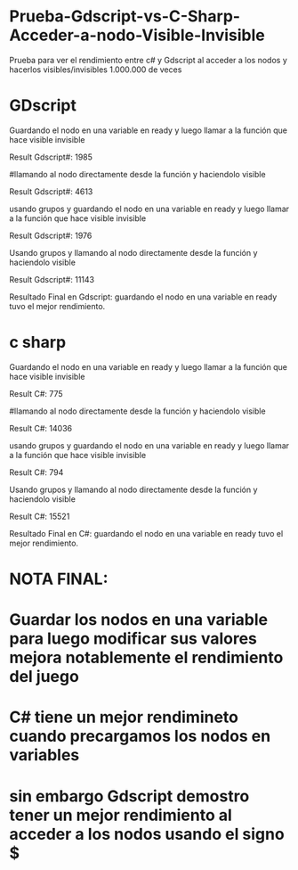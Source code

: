 # Prueba-Gdscript-vs-C-Sharp-Acceder-a-nodo-Visible-Invisible
Prueba para ver el rendimiento entre c# y Gdscript al acceder a los nodos y hacerlos visibles/invisibles
1.000.000 de veces 


# GDscript 
Guardando el nodo en una variable en ready y luego llamar a la función que hace visible invisible

Result Gdscript#: 1985

#llamando al nodo directamente desde la función y haciendolo visible

Result Gdscript#: 4613

usando grupos y guardando el nodo en una variable en ready y luego llamar a la función que hace visible invisible

Result Gdscript#: 1976

Usando grupos y llamando al nodo directamente desde la función y haciendolo visible

Result Gdscript#: 11143

Resultado Final en Gdscript: guardando el nodo en una variable en ready tuvo el mejor rendimiento.


# c sharp
Guardando el nodo en una variable en ready y luego llamar a la función que hace visible invisible

Result C#: 775

#llamando al nodo directamente desde la función y haciendolo visible

Result C#: 14036

usando grupos y guardando el nodo en una variable en ready y luego llamar a la función que hace visible invisible

Result C#: 794

Usando grupos y llamando al nodo directamente desde la función y haciendolo visible

Result C#: 15521


Resultado Final en C#: guardando el nodo en una variable en ready tuvo el mejor rendimiento.


# NOTA FINAL:
# Guardar los nodos en una variable para luego modificar sus valores mejora notablemente el rendimiento del juego
# C# tiene un mejor rendimineto cuando precargamos los nodos en variables
# sin embargo Gdscript demostro tener un mejor rendimiento al acceder a los nodos usando el signo $








